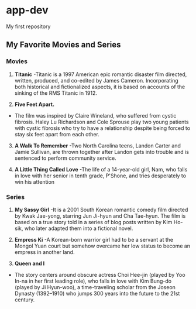 # app-dev
My first repository

## My Favorite Movies and Series

### Movies

1. **Titanic**
-Titanic is a 1997 American epic romantic disaster film directed, written, produced, and co-edited by James Cameron. Incorporating both historical and fictionalized aspects, it is based on accounts of the sinking of the RMS Titanic in 1912.

2. **Five Feet Apart.**
- The film was inspired by Claire Wineland, who suffered from cystic fibrosis. Haley Lu Richardson and Cole Sprouse play two young patients with cystic fibrosis who try to have a relationship despite being forced to stay six feet apart from each other.

3. **A Walk To Remember**
-Two North Carolina teens, Landon Carter and Jamie Sullivan, are thrown together after Landon gets into trouble and is sentenced to perform community service.

4. **A Little Thing Called Love**
-The life of a 14-year-old girl, Nam, who falls in love with her senior in tenth grade, P'Shone, and tries desperately to win his attention

### Series

1. **My Sassy Girl**
-It is a 2001 South Korean romantic comedy film directed by Kwak Jae-yong, starring Jun Ji-hyun and Cha Tae-hyun. The film is based on a true story told in a series of blog posts written by Kim Ho-sik, who later adapted them into a fictional novel.

2. **Empress Ki**
-A Korean-born warrior girl had to be a servant at the Mongol Yuan court but somehow overcame her low status to become an empress in another land.

3. **Queen and I**
- The story centers around obscure actress Choi Hee-jin (played by Yoo In-na in her first leading role), who falls in love with Kim Bung-do (played by Ji Hyun-woo), a time-traveling scholar from the Joseon Dynasty (1392–1910) who jumps 300 years into the future to the 21st century.
